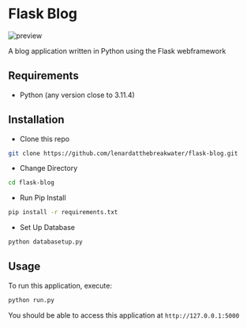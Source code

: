 # Flask Blog

![preview](https://github.com/lenardatthebreakwater/flask-blog/assets/142602437/f68cea86-ccf9-4e9a-98d2-af2e8399cd6e)

A blog application written in Python using the Flask webframework 

## Requirements
* Python (any version close to 3.11.4)

## Installation

* Clone this repo 

```bash
git clone https://github.com/lenardatthebreakwater/flask-blog.git
```

* Change Directory

```bash
cd flask-blog
```

* Run Pip Install

```bash
pip install -r requirements.txt
```

* Set Up Database

```bash
python databasetup.py
```

## Usage

To run this application, execute:

```bash
python run.py
```

You should be able to access this application at `http://127.0.0.1:5000`
